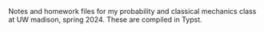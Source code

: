 Notes and homework files for my probability and classical mechanics class at UW madison, spring 2024. These are compiled in Typst.
